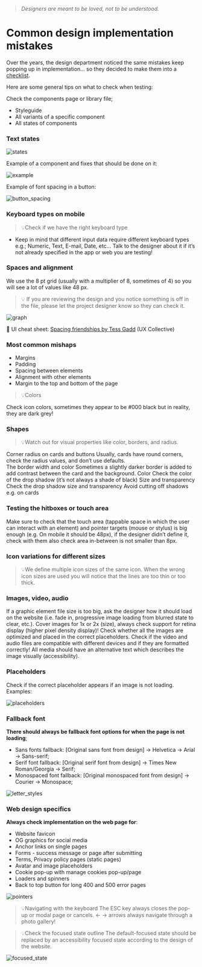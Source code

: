 > *Designers are meant to be loved, not to be understood.*

# Common design implementation mistakes

Over the years, the design department noticed the same mistakes keep popping up in implementation... so they decided to make them into a [checklist](https://infinum.com/handbook/devproc/day-to-day-work/design-implementation-checklist).

Here are some general tips on what to check when testing:

Check the components page or library file;

* Styleguide
* All variants of a specific component 
* All states of components


### Text states 

![states](/img/common_1.png)


Example of a component and fixes that should be done on it:


![example](/img/common_2.png)


Example of font spacing in a button:


![button_spacing](/img/common_3.png)


### Keyboard types on mobile

> 💡Check if we have the right keyboard type
* Keep in mind that different input data require different keyboard types e.g.; Numeric, Text, E-mail, Date, etc… Talk to the designer about it if it’s not already specified in the app or web you are testing!


### Spaces and alignment 
						
We use the 8 pt grid (usually with a multiplier of 8, sometimes of 4) so you will see a lot of values like 48 px.
						
> 💡 If you are reviewing the design and you notice something is off in the file, please let the project designer know so they can check it. 

![graph](/img/common_4.png)
						
🔗 UI cheat sheet: [Spacing friendships by Tess Gadd](https://uxdesign.cc/ui-cheat-sheet-spacing-friendships-e37a6fccc407) (UX Collective) 
					
				
### Most common mishaps
						
* Margins 							
* Padding							
* Spacing between elements					
* Alignment with other elements			
* Margin to the top and bottom of the page 
						
						 					
> 💡Colors

Check icon colors, sometimes they appear to be #000 black but in reality, they are dark grey!



			
### Shapes 
		 	 	 		
> 💡Watch out for visual properties like color, borders, and radius.
						
Corner radius on cards and buttons
Usually, cards have round corners, check the radius values, and don’t use defaults.		
The border width and color
Sometimes a slightly darker border is added to add contrast between the card and the background.
Color
Check the color of the drop shadow (it’s not always a shade of black)
Size and transparency
Check the drop shadow size and transparency
Avoid cutting off shadows
e.g. on cards
										
### Testing the hitboxes or touch area

Make sure to check that the touch area (tappable space in which the user can interact with an element) and pointer targets (mouse or stylus) is big enough (e.g. On mobile it should be 48px), if the designer didn’t define it, check with them also check area in-between is not smaller than 8px. 

### Icon variations for different sizes

> 💡We define multiple icon sizes of the same icon. When the wrong icon sizes are used you will notice that the lines are too thin or too thick.

### Images, video, audio

If a graphic element file size is too big, ask the designer how it should load on the website (i.e. fade in, progressive image loading from blurred state to clear, etc.).
Cover images for 1x or 2x (size), always check support for retina display (higher pixel density display)!
Check whether all the images are optimized and placed in the correct placeholders.
Check if the video and audio files are compatible with different devices and if they are formatted correctly!
All media should have an alternative text which describes the image visually (accessibility).

### Placeholders

Check if the correct placeholder appears if an image is not loading. Examples:

![placeholders](/img/common_5.png)


### Fallback font

 **There should always be fallback font options for when the page is not loading**; 

* Sans fonts fallback:
[Original sans font from design] → Helvetica → Arial → Sans-serif;
* Serif font fallback:
[Original serif font from design] → Times New Roman/Georgia → Serif;
* Monospaced font fallback:
[Original monospaced font from design] → Courier → Monospace;


![letter_styles](/img/common_6.png)

### Web design specifics

**Always check implementation on the web page for**: 

* Website favicon
* OG graphics for social media
* Anchor links on single pages
* Forms - success message or page after submitting
* Terms, Privacy policy pages (static pages)
* Avatar and image placeholders
* Cookie pop-up with manage cookies pop-up/page
* Loaders and spinners
* Back to top button for long 400 and 500 error pages

![pointers](/img/common_7.png)


> 💡Navigating with the keyboard
The ESC key always closes the pop-up or modal page or cancels.  ← → arrows always navigate through a photo gallery!


> 💡Check the focused state outline
The default-focused state should be replaced by an accessibility focused state according to the design of the website.

![focused_state](/img/common_8.png)











